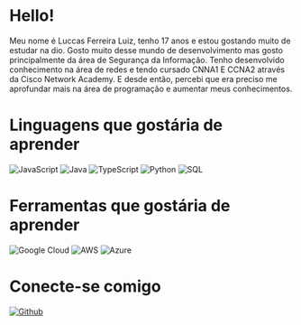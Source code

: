 # Hello!
Meu nome é Luccas Ferreira Luiz, tenho 17 anos e estou gostando muito de estudar na dio. Gosto muito desse mundo de desenvolvimento mas gosto principalmente da área de Segurança da Informação. Tenho desenvolvido conhecimento na área de redes e tendo cursado CNNA1 E CCNA2 através da Cisco Network Academy. E desde então, percebi que era preciso me aprofundar mais na área de programação e aumentar meus conhecimentos.

# Linguagens que gostária de aprender
![JavaScript](https://img.shields.io/badge/JavaScript-000?style=for-the-badge&logo=javascript)
![Java](https://img.shields.io/badge/Java-000?style=for-the-badge&logo=java)
![TypeScript](https://img.shields.io/badge/TypeScript-000?style=for-the-badge&logo=typescript)
![Python](https://img.shields.io/badge/python-000?style=for-the-badge&logo=python)
![SQL](https://img.shields.io/badge/mysql-000?style=for-the-badge&logo=mysql)

# Ferramentas que gostária de aprender
![Google Cloud](https://img.shields.io/badge/googlecloud-000?style=for-the-badge&logo=googlecloud)
![AWS](https://img.shields.io/badge/amazonaws-000?style=for-the-badge&logo=amazonaws)
![Azure](https://img.shields.io/badge/microsoftazure-000?style=for-the-badge&logo=microsoftazure)

# Conecte-se comigo
[![Github](https://img.shields.io/badge/Github-000?style=for-the-badge&logo=Github&logoColor=fffff)](https://github.com/Luccas-LF)
